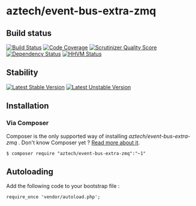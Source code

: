 # aztech/event-bus-extra-zmq

## Build status

[![Build Status](https://travis-ci.org/aztech-dev/event-bus-extra-zmq.png?branch=master)](https://travis-ci.org/aztech-dev/event-bus-extra-zmq)
[![Code Coverage](https://scrutinizer-ci.com/g/aztech-dev/event-bus-extra-zmq/badges/coverage.png?b=master)](https://scrutinizer-ci.com/g/aztech-dev/event-bus-extra-zmq/?branch=master)
[![Scrutinizer Quality Score](https://scrutinizer-ci.com/g/aztech-dev/event-bus-extra-zmq/badges/quality-score.png?s=668e4df5ba163c804504257d4a026a0a549f220a)](https://scrutinizer-ci.com/g/aztech-dev/event-bus-extra-zmq/)
[![Dependency Status](https://www.versioneye.com/user/projects/53b92a84609ff04f7f000003/badge.svg)](https://www.versioneye.com/user/projects/53b92a84609ff04f7f000003)
[![HHVM Status](http://hhvm.h4cc.de/badge/aztech/event-bus-extra-zmq.png)](http://hhvm.h4cc.de/package/aztech/event-bus-extra-zmq)

## Stability

[![Latest Stable Version](https://poser.pugx.org/aztech/event-bus-extra-zmq/v/stable.png)](https://packagist.org/packages/aztech/event-bus-extra-zmq)
[![Latest Unstable Version](https://poser.pugx.org/aztech/event-bus-extra-zmq/v/unstable.png)](https://packagist.org/packages/aztech/event-bus-extra-zmq)

## Installation

### Via Composer

Composer is the only supported way of installing *aztech/event-bus-extra-zmq* . Don't know Composer yet ? [Read more about it](https://getcomposer.org/doc/00-intro.md).


`$ composer require "aztech/event-bus-extra-zmq":"~1"`

## Autoloading

Add the following code to your bootstrap file :

```
require_once 'vendor/autoload.php';
```
